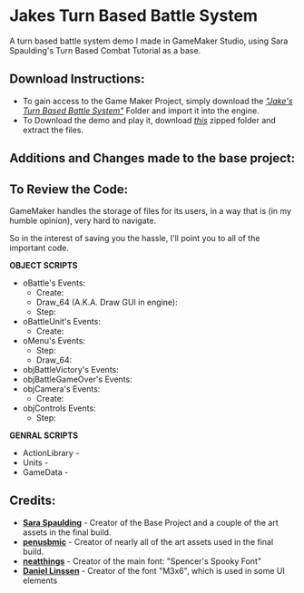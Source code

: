 # Jakes Turn Based Battle System
A turn based battle system demo I made in GameMaker Studio, using Sara Spaulding's Turn Based Combat Tutorial as a base.



## Download Instructions:

- To gain access to the Game Maker Project, simply download the [_"Jake's Turn Based Battle System"_](url) Folder and import it into the engine.
- To Download the demo and play it, download [_this_](url) zipped folder and extract the files.

## Additions and Changes made to the base project:


## To Review the Code:

GameMaker handles the storage of files for its users, in a way that is (in my humble opinion), very hard to navigate.

So in the interest of saving you the hassle, I'll point you to all of the important code.

**OBJECT SCRIPTS**
- oBattle's Events:
  - Create:
  - Draw_64 (A.K.A. Draw GUI in engine):
  - Step:
- oBattleUnit's Events:
  - Create:
- oMenu's Events:
  - Step:
  - Draw_64:
- objBattleVictory's Events:
- objBattleGameOver's Events:
- objCamera's Events:
  - Create:
- objControls Events:
  - Step:

**GENRAL SCRIPTS**
- ActionLibrary -
- Units -
- GameData - 


## Credits:

- [**Sara Spaulding**](url) - Creator of the Base Project and a couple of the art assets in the final build.
- [**penusbmic**](url) - Creator of nearly all of the art assets used in the final build.
- [**neatthings**](url) - Creator of the main font: "Spencer's Spooky Font"
- [**Daniel Linssen**](url) - Creator of the font "M3x6", which is used in some UI elements
